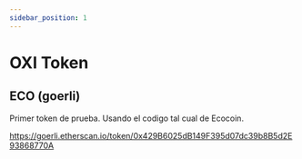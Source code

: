 ```yaml
---
sidebar_position: 1
---
```


# OXI Token

## ECO (goerli)

Primer token de prueba. Usando el codigo tal cual de Ecocoin.

https://goerli.etherscan.io/token/0x429B6025dB149F395d07dc39b8B5d2E93868770A

